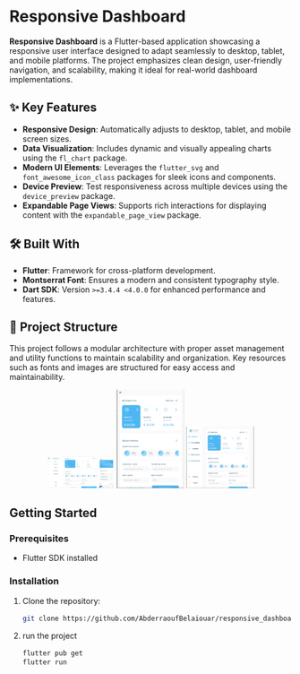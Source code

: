 # Responsive Dashboard

**Responsive Dashboard** is a Flutter-based application showcasing a responsive user interface designed to adapt seamlessly to desktop, tablet, and mobile platforms. The project emphasizes clean design, user-friendly navigation, and scalability, making it ideal for real-world dashboard implementations.

## ✨ Key Features

- **Responsive Design**: Automatically adjusts to desktop, tablet, and mobile screen sizes.
- **Data Visualization**: Includes dynamic and visually appealing charts using the `fl_chart` package.
- **Modern UI Elements**: Leverages the `flutter_svg` and `font_awesome_icon_class` packages for sleek icons and components.
- **Device Preview**: Test responsiveness across multiple devices using the `device_preview` package.
- **Expandable Page Views**: Supports rich interactions for displaying content with the `expandable_page_view` package.

## 🛠️ Built With

- **Flutter**: Framework for cross-platform development.
- **Montserrat Font**: Ensures a modern and consistent typography style.
- **Dart SDK**: Version `>=3.4.4 <4.0.0` for enhanced performance and features.

## 📂 Project Structure

This project follows a modular architecture with proper asset management and utility functions to maintain scalability and organization. Key resources such as fonts and images are structured for easy access and maintainability.

<p align="center">
  <img src="./screenshots/desktop.png" alt="desktop layout" width="24%" />
  <img src="./screenshots/mobile.png" alt="mobile layout" width="24%" />
  <img src="./screenshots/tablet.png" alt="tablet layout" width="24%" />
</p>

## Getting Started
### Prerequisites
- Flutter SDK installed 

### Installation
1. Clone the repository:
   ```bash
   git clone https://github.com/AbderraoufBelaiouar/responsive_dashboard.git
2. run the project
   ```bash
   flutter pub get
   flutter run

